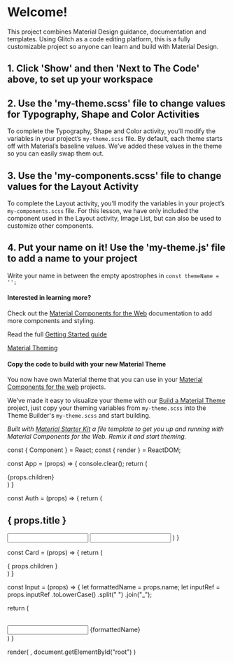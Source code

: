 # Welcome!
This project combines Material Design guidance, documentation and templates. Using Glitch as a code editing platform, this is a fully customizable project so anyone can learn and build with Material Design.

## 1. Click 'Show' and then 'Next to The Code' above, to set up your workspace

## 2. Use the 'my-theme.scss' file to change values for Typography, Shape and Color Activities 
To complete the Typography, Shape and Color activity, you’ll modify the variables in your project’s ```my-theme.scss``` file. By default, each theme starts off with Material’s baseline values. We’ve added these values in the theme so you can easily swap them out.

## 3. Use the 'my-components.scss' file to change values for the Layout Activity
To complete the Layout activity, you’ll modify the variables in your project’s ```my-components.scss``` file. For this lesson, we have only included the component used in the Layout activity, Image List, but can also be used to customize other components. 

## 4. Put your name on it! Use the 'my-theme.js' file to add a name to your project
Write your name in between the empty apostrophes in ```const themeName = '';```




#### Interested in learning more?
Check out the [Material Components for the Web](https://github.com/material-components/material-components-web) documentation to add more components and styling.

Read the full [Getting Started guide](https://github.com/material-components/material-components-web/blob/master/docs/getting-started.md)

[Material Theming](https://material.io/design/material-theming)


#### Copy the code to build with your new Material Theme 
You now have own Material theme that you can use in your [Material Components for the web](https://github.com/material-components/material-components-web) projects. 


We’ve made it easy to visualize your theme with our [Build a Material Theme](https://glitch.com/~material-starter-kit) project, just copy your theming variables from ```my-theme.scss``` into the Theme Builder's ```my-theme.scss``` and start building.

*Built with [Material Starter Kit](https://glitch.com/~material-starter-kit) a file template to get you up and running with Material Components for the Web. Remix it and start theming.*

const { Component } = React;
const { render } = ReactDOM;

const App = (props) => {
  console.clear();
  return (
    <div className="view">
      {props.children}
    </div>
  )
}

const Auth = (props) => {
  return (
    <Card>
      <h2 className="header secondary">{ props.title }</h2>
      <Input name="Email" inputRef="user email" />
      <Input name="Password" inputRef="user password" />
    </Card>
  )
}

const Card = (props) => {
  return (
    <div className="card">
      { props.children }
    </div>
  )
}

const Input = (props) => {
  let formattedName = props.name;
  let inputRef = props.inputRef
  .toLowerCase()
  .split(" ")
  .join("_");
  
  return (
    <div className="custom-input input">      
      <input type="text" id={inputRef} />
      <label htmlFor={inputRef}>{formattedName}</label>
    </div>
  )
}


render(
  <App>
    <Auth title="Login" />
  </App>,
  document.getElementById("root")
)
